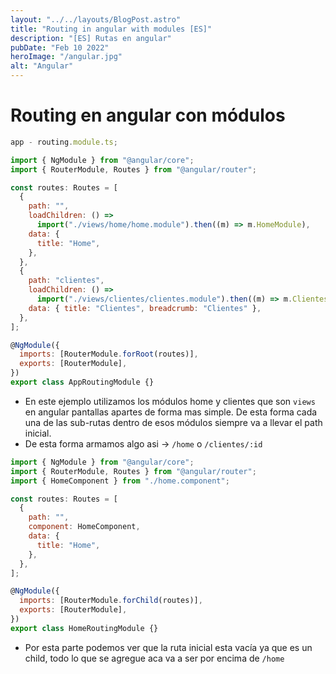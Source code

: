 ```yaml
---
layout: "../../layouts/BlogPost.astro"
title: "Routing in angular with modules [ES]"
description: "[ES] Rutas en angular"
pubDate: "Feb 10 2022"
heroImage: "/angular.jpg"
alt: "Angular"
---
```


# Routing en angular con módulos

```jsx
app - routing.module.ts;

import { NgModule } from "@angular/core";
import { RouterModule, Routes } from "@angular/router";

const routes: Routes = [
  {
    path: "",
    loadChildren: () =>
      import("./views/home/home.module").then((m) => m.HomeModule),
    data: {
      title: "Home",
    },
  },
  {
    path: "clientes",
    loadChildren: () =>
      import("./views/clientes/clientes.module").then((m) => m.ClientesModule),
    data: { title: "Clientes", breadcrumb: "Clientes" },
  },
];

@NgModule({
  imports: [RouterModule.forRoot(routes)],
  exports: [RouterModule],
})
export class AppRoutingModule {}
```

- En este ejemplo utilizamos los módulos home y clientes que son `views` en angular pantallas apartes de forma mas simple. De esta forma cada una de las sub-rutas dentro de esos módulos siempre va a llevar el path inicial.
- De esta forma armamos algo asi → `/home` o `/clientes/:id`

```jsx
import { NgModule } from "@angular/core";
import { RouterModule, Routes } from "@angular/router";
import { HomeComponent } from "./home.component";

const routes: Routes = [
  {
    path: "",
    component: HomeComponent,
    data: {
      title: "Home",
    },
  },
];

@NgModule({
  imports: [RouterModule.forChild(routes)],
  exports: [RouterModule],
})
export class HomeRoutingModule {}
```

- Por esta parte podemos ver que la ruta inicial esta vacía ya que es un child, todo lo que se agregue aca va a ser por encima de `/home`
